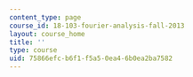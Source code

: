 ```yaml
---
content_type: page
course_id: 18-103-fourier-analysis-fall-2013
layout: course_home
title: ''
type: course
uid: 75866efc-b6f1-f5a5-0ea4-6b0ea2ba7582
---
```

